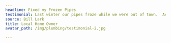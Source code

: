 ```yaml
---
headline: Fixed my Frozen Pipes
testimonial: Last winter our pipes froze while we were out of town.  Acme was quick to come out and showed us how to stop this from happening again.
source: Bill Lark
title: Local Home Owner
avatar_path: /img/plumbing/testimonial-2.jpg

---
```

